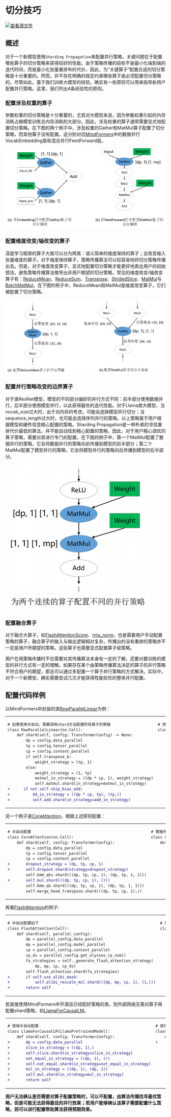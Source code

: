 # 切分技巧

[![查看源文件](https://mindspore-website.obs.cn-north-4.myhuaweicloud.com/website-images/br_base/resource/_static/logo_source.svg)](https://gitee.com/mindspore/docs/blob/br_base/tutorials/source_zh_cn/parallel/split_technique.md)

## 概述

对于一个新模型使用`Sharding Propagation`来配置并行策略，关键问题在于配置哪些算子的切分策略来获得较好的性能。由于策略传播的目标不是最小化端到端的迭代时间，而是最小化张量重排布的代价，因此，为“关键算子”配置合适的切分策略是十分重要的。然而，并不存在明确的规定约束哪些算子是必须配置切分策略的。尽管如此，基于我们训练大模型的经验，确实有一些原则可以用来指导新用户配置并行策略。这里，我们列出4条经验性的原则。

### 配置涉及权重的算子

参数权重的切分策略是十分重要的，尤其对大模型来说，因为参数权重引起的内存消耗占据模型训练总内存消耗的大部分。因此，涉及权重的算子通常需要显式地配置切分策略。在下图的两个例子中，涉及权重的Gather和MatMul算子配置了切分策略，而其他算子没有配置。这分别对应[MindFormers](https://gitee.com/mindspore/mindformers/blob/master/mindformers/modules/transformer/transformer.py)中的数据并行VocabEmbedding层和混合并行FeedForward层。

![sp_case1_zh](./images/sp_case1_zh.png "配置涉及权重的算子")

### 配置维度改变/轴改变的算子

深度学习框架的算子大致可以分为两类：语义简单的维度保持的算子；会改变输入张量维度的算子。对于维度保持算子，策略传播算法可以较容易地将切分策略传播出去。但是，对于维度改变算子，显式地配置切分策略才能更好地表达用户的初始想法，避免策略传播算法推导出非用户期望的切分策略。常见的维度改变/轴改变算子有：[ReduceMean](https://www.mindspore.cn/docs/zh-CN/br_base/api_python/ops/mindspore.ops.ReduceMean.html)、[ReduceSum](https://www.mindspore.cn/docs/zh-CN/br_base/api_python/ops/mindspore.ops.ReduceSum.html)、[Transpose](https://www.mindspore.cn/docs/zh-CN/br_base/api_python/ops/mindspore.ops.Transpose.html)、[StridedSlice](https://www.mindspore.cn/docs/zh-CN/br_base/api_python/ops/mindspore.ops.StridedSlice.html)、[MatMul](https://www.mindspore.cn/docs/zh-CN/br_base/api_python/ops/mindspore.ops.MatMul.html)与[BatchMatMul](https://www.mindspore.cn/docs/zh-CN/br_base/api_python/ops/mindspore.ops.BatchMatMul.html)。在下图的例子中，ReduceMean和MatMul是维度改变算子，它们被配置了切分策略。

![sp_case2_zh](./images/sp_case2_zh.png "配置维度改变的算子")

### 配置并行策略改变的边界算子

对于类ResNet模型，模型的不同部分偏好的并行方式不同：前半部分使用数据并行，后半部分使用模型并行，以此获得最优的迭代性能。对于Llama类大模型，当vocab_size过大时，出于对内存的考虑，可能会选择模型并行切分；当sequence_length过大时，也可能会选择序列并行的策略。以上策略属于用户根据模型和硬件信息精心配置的策略。Sharding Propagation是一种朴素的寻找重排代价最低的算法，并不能自动找到精心配置的策略，因此，对于用户精心调优的算子策略，需要对其进行专门的配置。在下图的例子中，第一个MatMul配置了数据并行的策略，它会将数据并行的策略向前传播到模型的前半部分；第二个MatMul配置了模型并行的策略，它会将模型并行的策略向后传播到模型的后半部分。

![sp_case3_zh](./images/sp_case3_zh.png "配置并行方式改变的边界算子")

### 配置融合算子

对于融合大算子，如[FlashAttentionScore](https://www.mindspore.cn/lite/api/zh-CN/br_base/generate/classmindspore_ops_FlashAttentionScore.html#exhale-class-classmindspore-ops-flashattentionscore)、[rms_norm](https://www.mindspore.cn/docs/zh-CN/br_base/api_python/ops/mindspore.ops.rms_norm.html)，也是需要用户手动配置策略的算子，融合算子的输入与输出逻辑相对复杂，传播出的没有重排的策略并不一定是用户所期望的策略，这些算子也需要显式配置算子级策略。

用户在用策略传播时不仅需要对其传播算法本身有一定的了解，还要对要训练的模型的并行方式有一定的理解。如果存在某个由策略传播算法决定的算子的并行策略不符合用户的期望，那总可以通过多配置一个算子并行策略的方式解决。实际中，对于一个新模型，确实需要尝试几次才能获得性能较优的整体并行配置。

## 配置代码样例

以MindFormers中封装的类[RowParallelLinear](https://gitee.com/mindspore/mindformers/blob/dev/mindformers/experimental/graph/tensor_parallel/layers.py)为例：

<table>
<tr>
<td valign='top'>

```diff
# 如果使用半自动，需要调用shard方法配置所有算子的策略
class RowParallelLinear(nn.Cell):
    def shard(self, config: TransformerConfig) -> None:
        dp = config.data_parallel
        tp = config.tensor_parallel
        cp = config.context_parallel
        if self.transpose_b:
            weight_strategy = (tp, 1)
        else:
            weight_strategy = (1, tp)
            matmul_in_strategy = ((dp * cp, 1), weight_strategy)
            self.matmul.shard(in_strategy=matmul_in_strategy)
+      if not self.skip_bias_add:
+          dd_in_strategy = ((dp * cp, tp), (tp,))
+          self.add.shard(in_strategy=add_in_strategy)
```

</td>
<td valign='top'>

```diff
# 而使用策略传播，只需要配置其中MatMul算子的策略，无需配置Add算子：
class RowParallelLinear(nn.Cell):
    def shard(self, config: TransformerConfig) -> None:
        dp = config.data_parallel
        tp = config.tensor_parallel
        cp = config.context_parallel
        if self.transpose_b:
            weight_strategy = (tp, 1)
        else:
            weight_strategy = (1, tp)
            matmul_in_strategy = ((dp * cp, 1), weight_strategy)
            self.matmul.shard(in_strategy=matmul_in_strategy)
```

</td>
</tr>
</table>

另一个例子是[CoreAttention](https://gitee.com/mindspore/mindformers/blob/dev/mindformers/experimental/graph/transformer/transformer.py)，根据上述原则配置：
<table>
<tr>
<td valign='top'>

```diff
# 半自动配置
class CoreAttention(nn.Cell):
    def shard(self, config: TransformerConfig):
        dp = config.data_parallel
        tp = config.tensor_parallel
        cp = config.context_parallel
+       dropout_strategy = (dp, tp, cp, 1)
+       self.dropout.shard(strategy=dropout_strategy)
        self.bmm_qkv.shard(((dp, tp, cp, 1), (dp, tp, 1, 1)))
+       self.mul.shard(((dp, tp, cp, 1), ()))
        self.bmm_qk.shard(((dp, tp, cp, 1), (dp, tp, 1, 1)))
        self.merge_head_transpose.shard(((dp, tp, cp, 1),))
```

</td>
<td valign='top'>

```diff
# 策略传播配置代码如下，仅需配置Matmul与Transpose算子：
class CoreAttention(nn.Cell):
    def shard(self, config: TransformerConfig):
        dp = config.data_parallel
        tp = config.tensor_parallel
        cp = config.context_parallel
        self.bmm_qkv.shard(((dp, tp, cp, 1), (dp, tp, 1, 1)))
        self.bmm_qk.shard(((dp, tp, cp, 1), (dp, tp, 1, 1)))
        self.merge_head_transpose.shard(((dp, tp, cp, 1),))
```

</td>
</tr>
</table>

再看[FlashAttention](https://gitee.com/mindspore/mindformers/blob/dev/mindformers/modules/flash_attention.py)的例子:
<table>
<tr>
<td valign='top'>

```diff
# 半自动配置如下
class FlashAttention(Cell):
    def shard(self, parallel_config):
        dp = parallel_config.data_parallel
        mp = parallel_config.model_parallel
        cp = parallel_config.context_parallel
        cp_ds = parallel_config.get_ulysses_cp_num()
        fa_strategies = self._generate_flash_attention_strategy(
            dp, mp, cp, cp_ds)
        self.flash_attention.shard(fa_strategies)
+       if self.use_alibi_mask:
+           self.alibi_rescale_mul.shard(((dp, mp, cp, 1), (1,)))
+       return self
```

</td>
<td valign='top'>

```diff
# 策略传播配置代码如下，需要配置FlashAttentionScore算子，无需配置Mul算子：
class FlashAttention(Cell):
    def shard(self, parallel_config):
        dp = parallel_config.data_parallel
        mp = parallel_config.model_parallel
        cp = parallel_config.context_parallel
        cp_ds = parallel_config.get_ulysses_cp_num()
        fa_strategies = self._generate_flash_attention_strategy(
            dp, mp, cp, cp_ds)
        self.flash_attention.shard(fa_strategies)
        return self
```

</td>
</tr>
</table>

若直接使用MindFormers中开源且已经配好策略的类，则外部网络无需对算子再配置shard策略，如[LlamaForCausalLM](https://gitee.com/mindspore/mindformers/blob/dev/mindformers/models/llama/llama.py)。
<table>
<tr>
<td valign='top'>

```diff
# 使用半自动配置
class LlamaForCausalLM(LlamaPretrainedModel):
    def shard(self, config: TransformerConfig):
+       dp = config.data_parallel
+       slice_in_strategy = ((dp, 1),)
+       self.slice.shard(in_strategy=slice_in_strategy)
+       not_equal_in_strategy = ((dp, 1), ())
+       self.not_equal.shard(in_strategy=not_equal_in_strategy)
+       mul_in_strategy = ((dp, 1), (dp, 1))
+       self.mul.shard(in_strategy=mul_in_strategy)
+       return self
```

</td>
<td valign='top'>

```diff
# 使用策略传播无需配置其他算子策略
class LlamaForCausalLM(LlamaPretrainedModel):
    def shard(self, config: TransformerConfig):
+       pass
```

</td>
</tr>
</table>

**用户无法确认是否需要对算子配置策略时，可以不配置，由算法传播找寻最优策略，但是可能无法获得最佳的并行效果；若用户能够确认该算子需要配置什么策略，则可以进行配置帮助算法获得预期效果。**
